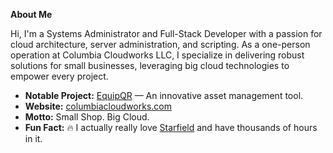 **About Me**

Hi, I'm a Systems Administrator and Full-Stack Developer with a passion for cloud architecture, server administration, and scripting. As a one-person operation at Columbia Cloudworks LLC, I specialize in delivering robust solutions for small businesses, leveraging big cloud technologies to empower every project.

- **Notable Project:** [EquipQR](https://github.com/Columbia-Cloudworks-LLC/EquipQR) — An innovative asset management tool.
- **Website:** [columbiacloudworks.com](https://columbiacloudworks.com)
- **Motto:** Small Shop. Big Cloud.
- **Fun Fact:** 🔥 I actually really love [Starfield](https://bethesda.net/en/game/starfield) and have thousands of hours in it.
